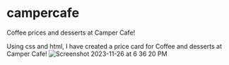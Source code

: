 # campercafe
Coffee prices and desserts at Camper Cafe!

Using css and html, I have created a price card for Coffee and desserts at Camper Cafe!
![Screenshot 2023-11-26 at 6 36 20 PM](https://github.com/jwnasambu/campercafe/assets/33891016/4b717bff-a68e-4955-b31e-0a4f0d5699bd)

